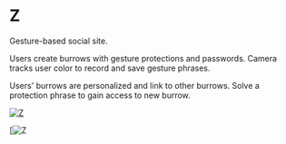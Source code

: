 # Z

Gesture-based social site.

Users create burrows with gesture protections and passwords.  Camera tracks user color to record and save gesture phrases.  

Users' burrows are personalized and link to other burrows.  Solve a protection phrase to gain access to new burrow.

[![Z](https://cdn.rawgit.com/rasianart/Z/d1722ffb/public/video/zshort.gif)](https://www.youtube.com/watch?v=d4cymefOtCo&feature=youtu.be)

[![Z](https://www.youtube.com/watch?v=d4cymefOtCo&feature=youtu.be)
